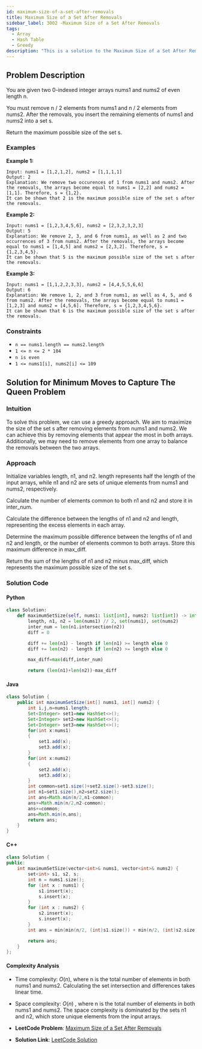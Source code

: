 ```yaml
---
id: maximum-size-of-a-set-after-removals
title: Maximum Size of a Set After Removals
sidebar_label: 3002 -Maximum Size of a Set After Removals
tags:
  - Array
  - Hash Table
  - Greedy
description: "This is a solution to the Maximum Size of a Set After Removals problem on LeetCode."
---
```


## Problem Description

You are given two 0-indexed integer arrays nums1 and nums2 of even length n.

You must remove n / 2 elements from nums1 and n / 2 elements from nums2. After the removals, you insert the remaining elements of nums1 and nums2 into a set s.

Return the maximum possible size of the set s.

### Examples

**Example 1:**

```
Input: nums1 = [1,2,1,2], nums2 = [1,1,1,1]
Output: 2
Explanation: We remove two occurences of 1 from nums1 and nums2. After the removals, the arrays become equal to nums1 = [2,2] and nums2 = [1,1]. Therefore, s = {1,2}.
It can be shown that 2 is the maximum possible size of the set s after the removals.

```

**Example 2:**

```
Input: nums1 = [1,2,3,4,5,6], nums2 = [2,3,2,3,2,3]
Output: 5
Explanation: We remove 2, 3, and 6 from nums1, as well as 2 and two occurrences of 3 from nums2. After the removals, the arrays become equal to nums1 = [1,4,5] and nums2 = [2,3,2]. Therefore, s = {1,2,3,4,5}.
It can be shown that 5 is the maximum possible size of the set s after the removals.

```

**Example 3:**

```
Input: nums1 = [1,1,2,2,3,3], nums2 = [4,4,5,5,6,6]
Output: 6
Explanation: We remove 1, 2, and 3 from nums1, as well as 4, 5, and 6 from nums2. After the removals, the arrays become equal to nums1 = [1,2,3] and nums2 = [4,5,6]. Therefore, s = {1,2,3,4,5,6}.
It can be shown that 6 is the maximum possible size of the set s after the removals.
```

### Constraints

- `n == nums1.length == nums2.length`
- `1 <= n <= 2 * 104`
- `n is even`
- `1 <= nums1[i], nums2[i] <= 109`

## Solution for Minimum Moves to Capture The Queen Problem

### Intuition

To solve this problem, we can use a greedy approach. We aim to maximize the size of the set s after removing elements from nums1 and nums2. We can achieve this by removing elements that appear the most in both arrays. Additionally, we may need to remove elements from one array to balance the removals between the two arrays.

### Approach

Initialize variables length, n1, and n2. length represents half the length of the input arrays, while n1 and n2 are sets of unique elements from nums1 and nums2, respectively.

Calculate the number of elements common to both n1 and n2 and store it in inter_num.

Calculate the difference between the lengths of n1 and n2 and length, representing the excess elements in each array.

Determine the maximum possible difference between the lengths of n1 and n2 and length, or the number of elements common to both arrays. Store this maximum difference in max_diff.

Return the sum of the lengths of n1 and n2 minus max_diff, which represents the maximum possible size of the set s.

### Solution Code

#### Python

```py
class Solution:
    def maximumSetSize(self, nums1: list[int], nums2: list[int]) -> int:
        length, n1, n2 = len(nums1) // 2, set(nums1), set(nums2)
        inter_num = len(n1.intersection(n2))
        diff = 0

        diff += len(n1) - length if len(n1) >= length else 0
        diff += len(n2) - length if len(n2) >= length else 0

        max_diff=max(diff,inter_num)

        return (len(n1)+len(n2))-max_diff

```

#### Java

```java
class Solution {
    public int maximumSetSize(int[] nums1, int[] nums2) {
        int i,j,n=nums1.length;
        Set<Integer> set1=new HashSet<>();
        Set<Integer> set2=new HashSet<>();
        Set<Integer> set3=new HashSet<>();
        for(int x:nums1)
        {
            set1.add(x);
            set3.add(x);
        }
        for(int x:nums2)
        {
            set2.add(x);
            set3.add(x);
        }
        int common=set1.size()+set2.size()-set3.size();
        int n1=set1.size(),n2=set2.size();
        int ans=Math.min(n/2,n1-common);
        ans+=Math.min(n/2,n2-common);
        ans+=common;
        ans=Math.min(n,ans);
        return ans;
    }
}

```

#### C++

```cpp
class Solution {
public:
    int maximumSetSize(vector<int>& nums1, vector<int>& nums2) {
        set<int> s1, s2, s;
        int n = nums1.size();
        for (int x : nums1) {
            s1.insert(x);
            s.insert(x);
        }
        for (int x : nums2) {
            s2.insert(x);
            s.insert(x);
        }
        int ans = min(min(n/2, (int)s1.size()) + min(n/2, (int)s2.size()),(int) s.size());

        return ans;
    }
};
```

#### Complexity Analysis

- Time complexity: $O(n)$, where n is the total number of elements in both nums1 and nums2. Calculating the set intersection and differences takes linear time.
- Space complexity: $O(n)$ , where n is the total number of elements in both nums1 and nums2. The space complexity is dominated by the sets n1 and n2, which store unique elements from the input arrays.

- **LeetCode Problem**: [Maximum Size of a Set After Removals](]https://leetcode.com/problems/maximum-size-of-a-set-after-removals/description/)

- **Solution Link**: [LeetCode Solution](https://leetcode.com/problems/maximum-size-of-a-set-after-removals/solutions/5211330/97-beats-python3-set)
